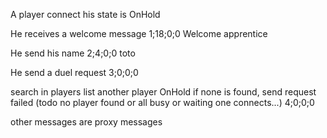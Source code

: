 A player connect
his state is OnHold

He receives a welcome message
1;18;0;0
Welcome apprentice

He send his name
2;4;0;0
toto

He send a duel request
3;0;0;0

search in players list another player OnHold
if none is found, send request failed (todo no player found or all busy or waiting one connects...)
4;0;0;0

other messages are proxy messages

